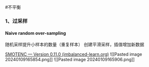 #不平衡

### 1、过采样

#### Naive random over-sampling
随机采样提升小样本的数量（重复样本）
创建平滑采样，插值增加新数据

[SMOTENC — Version 0.11.0 (imbalanced-learn.org)](https://imbalanced-learn.org/stable/references/generated/imblearn.over_sampling.SMOTENC.html#imblearn.over_sampling.SMOTENC)
![[Pasted image 20240109165854.png]]
![[Pasted image 20240109165906.png]]
